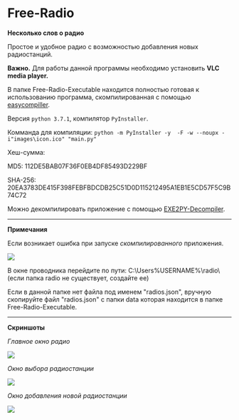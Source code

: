 # Free-Radio


**Несколько слов о радио**

Простое и удобное радио с возможностью добавления новых радиостанций.

**Важно.** Для работы данной программы необходимо установить **VLC media player.**


В папке Free-Radio-Executable находится полностью готовая к использованию программа, скомпилированная с помощью [easycompiller](https://github.com/topdefaultuser/easycompiller).

Версия ```python 3.7.1```, компилятор ```PyInstaller```. 

Комманда для компиляции: ```python -m PyInstaller -y  -F -w --noupx -i"images\icon.ico" "main.py"```

Хеш-сумма:

MD5: 112DE5BAB07F36F0EB4DF85493D229BF

SHA-256: 20EA3783DE415F398FEBFBDCDB25C51D0D115212495A1EB1E5CD57F5C9B74C72


Можно декомпилировать приложение с помощью [EXE2PY-Decompiler](https://github.com/topdefaultuser/EXE2PY-Decompiler).


<hr>


**Примечания**


Если возникает ошибка при запуске *скомпилированного*  приложения.

![]( https://github.com/topdefaultuser/Free-Radio/blob/main/Screenshots/ERROR.PNG)

В окне проводника перейдите по пути: C:\Users\%USERNAME%\radio\ (если папка radio не существует, создайте ее)

Если в данной папке нет файла под именем "radios.json", вручную скопируйте файл "radios.json" с папки data
которая находится в папке Free-Radio-Executable.


<hr>


**Скриншоты**


_Главное окно радио_

![]( https://github.com/topdefaultuser/Free-Radio/blob/main/Screenshots/MainForm.PNG)


_Окно выбора радиостанции_

![]( https://github.com/topdefaultuser/Free-Radio/blob/main/Screenshots/SelectRadioStationForm.PNG)


_Окно добавления новой радиостанции_

![]( https://github.com/topdefaultuser/Free-Radio/blob/main/Screenshots/AppendStationForm.PNG)
